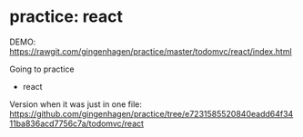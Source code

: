 # practice: react

DEMO: https://rawgit.com/gingenhagen/practice/master/todomvc/react/index.html

Going to practice
* react

Version when it was just in one file:
https://github.com/gingenhagen/practice/tree/e7231585520840eadd64f3411ba836acd7756c7a/todomvc/react
